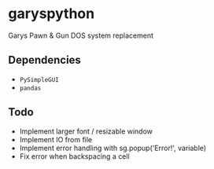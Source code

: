 # garyspython
Garys Pawn &amp; Gun DOS system replacement

## Dependencies
- `PySimpleGUI`
- `pandas`

## Todo
- Implement larger font / resizable window
- Implement IO from file
- Implement error handling with sg.popup('Error!', variable)
- Fix error when backspacing a cell